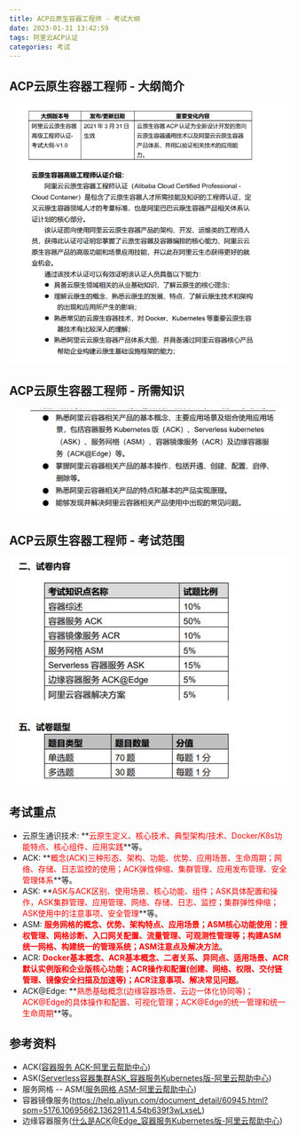 ```yaml
---
title: ACP云原生容器工程师 - 考试大纲
date: 2023-01-31 13:42:59
tags: 阿里云ACP认证
categories: 考试
---
```


## ACP云原生容器工程师 - 大纲简介

![imagepng](https://raw.githubusercontent.com/ErYoung2/imgbed/master/2023/01/31-13-59-20-dagang.png)

## ACP云原生容器工程师 - 所需知识

![imagepng](https://raw.githubusercontent.com/ErYoung2/imgbed/master/2023/01/31-13-59-29-zhishi.png)

## ACP云原生容器工程师 - 考试范围

![](https://raw.githubusercontent.com/ErYoung2/imgbed/master/2023/01/31-13-59-37-fanwei.png)

## 考试重点

- 云原生通识技术: **<font color="red">云原生定义、核心技术、典型架构/技术、Docker/K8s功能特点、核心组件、应用实践</font>**等。
- ACK: **<font color="red">概念(ACK)三种形态、架构、功能、优势、应用场景、生命周期；网络、存储、日志监控的使用；ACK弹性伸缩、集群管理、应用发布管理、安全管理体系</font>**等。
- ASK: **<font color="red">ASK与ACK区别、使用场景、核心功能、组件；ASK具体配置和操作，ASK集群管理、应用管理、网络、存储、日志、监控；集群弹性伸缩；ASK使用中的注意事项、安全管理</font>**等。
- ASM: **<font color="red">服务网格的概念、优势、架构特点、应用场景；ASM核心功能使用：授权管理、网格诊断、入口网关配置、流量管理、可观测性管理等；构建ASM统一网格、构建统一的管理系统；ASM注意点及解决方法</font>**。
- ACR: **<font color="red">Docker基本概念、ACR基本概念、二者关系、异同点、适用场景、ACR默认实例版和企业版核心功能；ACR操作和配置(创建、网络、权限、交付链管理、镜像安全扫描及加速等)；ACR注意事项、解决常见问题</font>**。
- ACK@Edge: **<font color="red">熟悉基础概念(边缘容器场景、云边一体化协同等)；ACK@Edge的具体操作和配置、可视化管理；ACK@Edge的统一管理和统一生命周期</font>**等。

## 参考资料

- ACK([容器服务 ACK-阿里云帮助中心](https://help.aliyun.com/product/85222.html?spm=a2c4g.750001.list.167.18987b13uyzIJ4))
- ASK([Serverless容器集群ASK_容器服务Kubernetes版-阿里云帮助中心](https://help.aliyun.com/knowledge_list/127525.html?spm=5176.11065259.1996646101.8.b1602d4b6rgCT2))
- 服务网格 -- ASM([服务网格 ASM-阿里云帮助中心](https://help.aliyun.com/product/147365.html?spm=5176.10695662.3291411370.5.35ce19eaTCBBaV))
- 容器镜像服务(https://help.aliyun.com/document_detail/60945.html?spm=5176.10695662.1362911.4.54b639f3wLxseL)
- 边缘容器服务([什么是ACK@Edge_容器服务Kubernetes版-阿里云帮助中心](https://help.aliyun.com/document_detail/163259.html?spm=5176.10695662.8115314850.4.3b34a67b2O6mFx))
